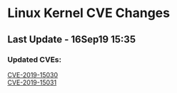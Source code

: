 
# **Linux Kernel CVE Changes**

## Last Update - 16Sep19 15:35

### **Updated CVEs:**

[CVE-2019-15030](cves/CVE-2019-15030)  
[CVE-2019-15031](cves/CVE-2019-15031)  
